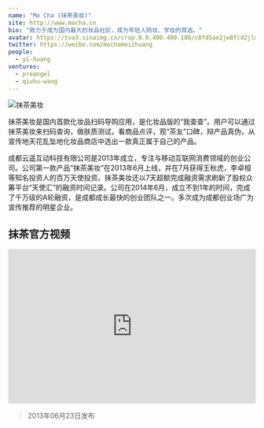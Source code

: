```yaml
---
name: "Mo Cha (抹茶美妆)"
site: http://www.mocha.cn
bio: "致力于成为国内最大的妆品社区，成为年轻人购妆、学妆的首选。"
avatar: https://tva3.sinaimg.cn/crop.0.0.400.400.180/c8fd5ae2jw8fcd2jlmz4xj20b40b4jrm.jpg
twitter: https://weibo.com/mochameizhuang
people:
  - yi-huang
ventures:
  - preangel
  - qiuhu-wang
---
```


![抹茶美妆](http://7sbrws.com2.z0.glb.qiniucdn.com/yunyaoinc_a9_2.jpg)

抹茶美妆是国内首款化妆品扫码导购应用，是化妆品版的“我查查”。用户可以通过抹茶美妆来扫码查询，做肤质测试，看商品点评，观“茶友”口碑，辩产品真伪，从宣传地天花乱坠地化妆品商店中选出一款真正属于自己的产品。

成都云遥互动科技有限公司是2013年成立，专注与移动互联网消费领域的创业公司。公司第一款产品“抹茶美妆”在2013年6月上线，并在7月获得王秋虎，李卓桓等知名投资人的百万天使投资。抹茶美妆还以7天超额完成融资需求刷新了股权众筹平台“天使汇”的融资时间记录。公司在2014年6月，成立不到1年的时间，完成了千万级的A轮融资，是成都成长最快的创业团队之一。多次成为成都创业场广为宣传推荐的明星企业。

## 抹茶官方视频

<div class="zoom-container" style="
    position: relative;
    padding-bottom:56.25%;
    padding-top:30px;
    height:0;
    overflow:hidden;
">
  <iframe
    src="https://v.qq.com/txp/iframe/player.html?vid=l0114gnobae"
    width='560'
    height='315'
    allowfullscreen
    webkitallowfullscreen
    frameborder="0"
    style="
      position: absolute;
      top:0;
      left:0;
      width:100%;
      height:100%;
    "
  ></iframe>
</div>

> 2013年06月23日发布
